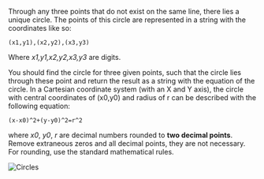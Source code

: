 Through any three points that do not exist on the same line, there lies a unique circle.
The points of this circle are represented in a string with the coordinates like so:

```(x1,y1),(x2,y2),(x3,y3)```

Where _x1,y1,x2,y2,x3,y3_ are digits.

You should find the circle for three given points, 
such that the circle lies through these point and return the result as a string with the equation of the circle.
In a Cartesian coordinate system (with an X and Y axis),
the circle with central coordinates of (x0,y0) and radius of r can be described with the following equation:

```(x-x0)^2+(y-y0)^2=r^2```

where _x0_, _y0_, _r_ are decimal numbers rounded to **two decimal points**.
Remove extraneous zeros and all decimal points, they are not necessary.
For rounding, use the standard mathematical rules.

![Circles](three_points_circle.png.svg)

